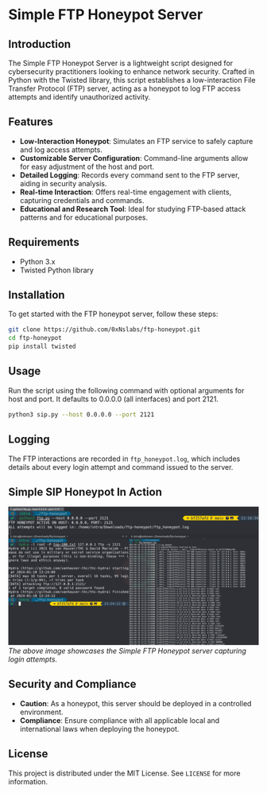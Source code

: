 # Simple FTP Honeypot Server

## Introduction
The Simple FTP Honeypot Server is a lightweight script designed for cybersecurity practitioners looking to enhance network security. Crafted in Python with the Twisted library, this script establishes a low-interaction File Transfer Protocol (FTP) server, acting as a honeypot to log FTP access attempts and identify unauthorized activity.

## Features
- **Low-Interaction Honeypot**: Simulates an FTP service to safely capture and log access attempts.
- **Customizable Server Configuration**: Command-line arguments allow for easy adjustment of the host and port.
- **Detailed Logging**: Records every command sent to the FTP server, aiding in security analysis.
- **Real-time Interaction**: Offers real-time engagement with clients, capturing credentials and commands.
- **Educational and Research Tool**: Ideal for studying FTP-based attack patterns and for educational purposes.

## Requirements
- Python 3.x
- Twisted Python library

## Installation
To get started with the FTP honeypot server, follow these steps:

```bash
git clone https://github.com/0xNslabs/ftp-honeypot.git
cd ftp-honeypot
pip install twisted
```

## Usage

Run the script using the following command with optional arguments for host and port. It defaults to 0.0.0.0 (all interfaces) and port 2121.


```bash
python3 sip.py --host 0.0.0.0 --port 2121
```

## Logging

The FTP interactions are recorded in `ftp_honeypot.log`, which includes details about every login attempt and command issued to the server.

## Simple SIP Honeypot In Action

![Simple SIP Honeypot in Action](https://raw.githubusercontent.com/0xNslabs/ftp-honeypot/main/PoC.png)
*The above image showcases the Simple FTP Honeypot server capturing login attempts.*

## Security and Compliance
- **Caution**: As a honeypot, this server should be deployed in a controlled environment.
- **Compliance**: Ensure compliance with all applicable local and international laws when deploying the honeypot.

## License
This project is distributed under the MIT License. See `LICENSE` for more information.